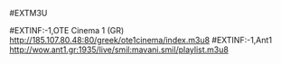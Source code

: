 #EXTM3U

#EXTINF:-1,OTE Cinema 1 (GR)
http://185.107.80.48:80/greek/ote1cinema/index.m3u8
#EXTINF:-1,Ant1 
http://wow.ant1.gr:1935/live/smil:mavani.smil/playlist.m3u8 

